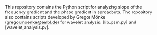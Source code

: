 This repository contains the Python script for analyzing slope of the frequency gradient and the phase gradient in spreadouts. The repository also contains scripts developed by Gregor Mönke (gregor.moenke@embl.de) for wavelet analysis: [lib_psm.py] and [wavelet_analysis.py].

